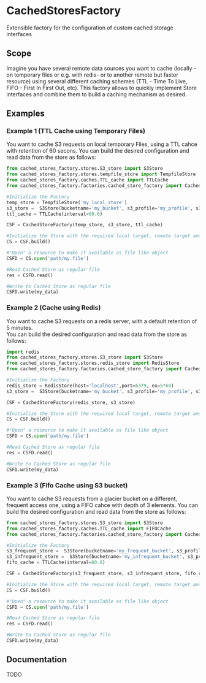 # CachedStoresFactory
Extensible factory for the configuration of custom cached storage interfaces 

## Scope

Imagine you have several remote data sources you want to cache (locally -on temporary files or e.g. with redis- or to another remote but faster resource) using several different caching schemes (TTL - Time To Live, FIFO - First In First Out, etc). This factory allows to quickly implement Store interfaces and combine them to build a caching mechanism as desired. 

## Examples

### Example 1 (TTL Cache using Temporary Files)

You want to cache S3 requests on local temporary Files, using a TTL cahce with retention of 60 secons.
You can build the desired configuration and read data from the store as follows:

```python
from cached_stores_factory.stores.S3_store import S3Store
from cached_stores_factory.stores.tempfile_store import TempfileStore
from cached_stores_factory.caches.TTL_cache import TTLCache
from cached_stores_factory.factories.cached_store_factory import CachedStoreFactory

#Initialize the Factory
temp_store = TempfileStore('my_local_store')
s3_store =  S3Store(bucketname='my_bucket', s3_profile='my_profile', s3_region='eu-central-1')
ttl_cache = TTLCache(interval=60.0)

CSF = CachedStoreFactory(temp_store, s3_store, ttl_cache)

#Initialize the Store with the required local target, remote target and cache configuration  
CS = CSF.build()

#"Open" a resource to make it available as file like object
CSFD = CS.open('path/my.file')

#Read Cached Store as regular file
res = CSFD.read()

#Write to Cached Store as regular file 
CSFD.write(my_data)


```

### Example 2 (Cache using Redis)

You want to cache S3 requests on a redis server, with a default retention of 5 minutes.  
You can build the desired configuration and read data from the store as follows:

```python
import redis
from cached_stores_factory.stores.S3_store import S3Store
from cached_stores_factory.stores.redis_store import RedisStore
from cached_stores_factory.factories.cached_store_factory import CachedStoreFactory

#Initialize the Factory
redis_store = RedisStore(host='localhost',port=6379, ex=5*60)
s3_store =  S3Store(bucketname='my_bucket', s3_profile='my_profile', s3_region='eu-central-1')

CSF = CachedStoreFactory(redis_store, s3_store)

#Initialize the Store with the required local target, remote target and cache configuration  
CS = CSF.build()

#"Open" a resource to make it available as file like object
CSFD = CS.open('path/my.file')

#Read Cached Store as regular file
res = CSFD.read()

#Write to Cached Store as regular file 
CSFD.write(my_data)


```
### Example 3 (Fifo Cache using S3 bucket)

You want to cache S3 requests from a glacier bucket on a different, frequent access one, using a FIFO cahce with depth of 3 elements.
You can build the desired configuration and read data from the store as follows:

```python
from cached_stores_factory.stores.S3_store import S3Store
from cached_stores_factory.caches.TTL_cache import FIFOCache
from cached_stores_factory.factories.cached_store_factory import CachedStoreFactory

#Initialize the Factory
s3_frequent_store =  S3Store(bucketname='my_frequent_bucket', s3_profile='my_profile', s3_region='eu-central-1')
s3_infrequent_store =  S3Store(bucketname='my_infrequent_bucket', s3_profile='my_profile', s3_region='eu-central-1')
fifo_cache = TTLCache(interval=60.0)

CSF = CachedStoreFactory(s3_frequent_store, s3_infrequent_store, fifo_cache)

#Initialize the Store with the required local target, remote target and cache configuration  
CS = CSF.build()

#"Open" a resource to make it available as file like object
CSFD = CS.open('path/my.file')

#Read Cached Store as regular file
res = CSFD.read()

#Write to Cached Store as regular file 
CSFD.write(my_data)
```


## Documentation

TODO
